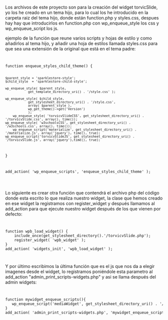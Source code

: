 <p>Los archivos de este proyecto son para la creación del widget torvicSlide, yo los he creado en un tema hijo, para 
lo cual los he introducido en la carpeta raiz del tema hijo, donde están function.php y styles.css, despues hay 
hay que introducirlos en function.php con wp_enqueue_style los css y wp_enqueue_script los js.</p>

<p>ejemplo de la función que reune varios scripts y hojas de estilo y como añadirlos al tema hijo, y añadir una hoja
de estilos llamada styles.css para que sea una extensión de la original que está en el tema padre:</p>

<code>
<pre>
function enqueue_styles_child_theme() {

	$parent_style = 'sparklestore-style';
	$child_style  = 'sparklestore-child-style';

	wp_enqueue_style( $parent_style,
				get_template_directory_uri() . '/style.css' );

	wp_enqueue_style( $child_style,
				get_stylesheet_directory_uri() . '/style.css',
				array( $parent_style ),
				wp_get_theme()->get('Version')
				);
        wp_enqueue_style( 'torvicvSlideCSS', get_stylesheet_directory_uri() . '/torvicvSlide.css', array(), time());
	wp_enqueue_style( 'w3schoolsCSS', get_stylesheet_directory_uri() . '/w3schools.css', array(), time());
        wp_enqueue_script('materialize', get_stylesheet_directory_uri() . '/materialize.js', array('jquery'), time(), true);
	wp_enqueue_script('torvicvSlideJS', get_stylesheet_directory_uri() . '/torvicvSlide.js', array('jquery'),time(), true);

}

add_action( 'wp_enqueue_scripts', 'enqueue_styles_child_theme' );
</pre>
</code>



<p>Lo siguiente es crear otra función que contendrá el archivo php del código donde esta escrito lo que realiza 
nuestro widget, la clase que hemos creado en ese widget la registramos con register_widget y después llamamos 
al add_action para que ejecute nuestro widget después de los que vienen por defecto:</p>

<code>
<pre>
function wpb_load_widget() {
	include_once(get_stylesheet_directory().'/torvicvSlide.php');
	register_widget( 'wpb_widget' );
}
add_action( 'widgets_init', 'wpb_load_widget' );
</pre>
</code>




<p>Y por último escribimos la última función que es el js que nos da a elegir imagenes desde el widget, lo 
registramos poniéndole esta parametro al add_action "admin_print_scripts-widgets.php" y asi se llama después 
del admin widgets:</p>

<code>
<pre>
function mywidget_enqueue_scripts(){
   wp_enqueue_script('mediaWidget', get_stylesheet_directory_uri() . '/scriptMediaWidget.js', array('jquery'),time(), true);
}
add_action( 'admin_print_scripts-widgets.php', 'mywidget_enqueue_scripts' );
</pre>
</code>
